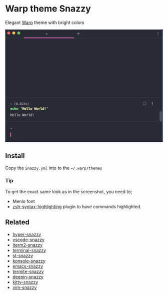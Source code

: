 # Warp theme Snazzy

Elegant [Warp](https://warp.dev/) theme with bright colors

![Preview](./screenshot.jpg)

## Install

Copy the `Snazzy.yml` into to the `~/.warp/themes`

### Tip

To get the exact same look as in the screenshot, you need to;

- Menlo font
- [zsh-syntax-highlighting](https://github.com/zsh-users/zsh-syntax-highlighting) plugin to have commands highlighted.

## Related

- [hyper-snazzy](https://github.com/sindresorhus/hyper-snazzy)
- [vscode-snazzy](https://github.com/Tyriar/vscode-snazzy)
- [iterm2-snazzy](https://github.com/sindresorhus/iterm2-snazzy)
- [terminal-snazzy](https://github.com/sindresorhus/terminal-snazzy)
- [st-snazzy](https://github.com/Dko1905/st-snazzy)
- [konsole-snazzy](https://github.com/miedzinski/konsole-snazzy)
- [emacs-snazzy](https://github.com/weijiangan/emacs-snazzy)
- [termite-snazzy](https://github.com/kbobrowski/termite-snazzy)
- [deepin-snazzy](https://github.com/xxczaki/deepin-snazzy)
- [kitty-snazzy](https://github.com/connorholyday/kitty-snazzy)
- [vim-snazzy](https://github.com/connorholyday/vim-snazzy)
